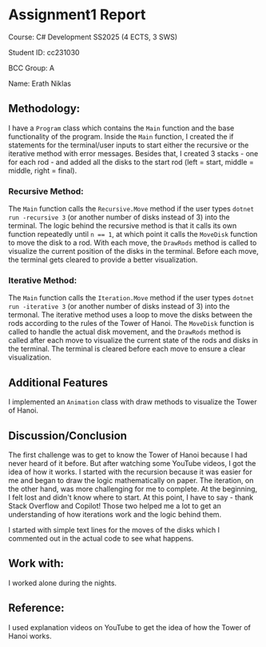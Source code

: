 
# Assignment1 Report

Course: C# Development SS2025 (4 ECTS, 3 SWS)

Student ID: cc231030

BCC Group: A

Name: Erath Niklas

## Methodology: 
I have a `Program` class which contains the `Main` function and the base functionality of the program. Inside the `Main` function, I created the if statements for the terminal/user inputs to start either the recursive or the iterative method with error messages. Besides that, I created 3 stacks - one for each rod - and added all the disks to the start rod (left = start, middle = middle, right = final).


### Recursive Method: 
The `Main` function calls the `Recursive.Move` method if the user types `dotnet run -recursive 3` (or another number of disks instead of 3) into the terminal. The logic behind the recursive method is that it calls its own function repeatedly until `n == 1`, at which point it calls the `MoveDisk` function to move the disk to a rod. With each move, the `DrawRods` method is called to visualize the current position of the disks in the terminal. Before each move, the terminal gets cleared to provide a better visualization.


### Iterative Method: 
The `Main` function calls the `Iteration.Move` method if the user types `dotnet run -iterative 3` (or another number of disks instead of 3) into the termonal. The iterative method uses a loop to move the disks between the rods according to the rules of the Tower of Hanoi. The `MoveDisk` function is called to handle the actual disk movement, and the `DrawRods` method is called after each move to visualize the current state of the rods and disks in the terminal. The terminal is cleared before each move to ensure a clear visualization.


## Additional Features
I implemented an `Animation` class with draw methods to visualize the Tower of Hanoi.

## Discussion/Conclusion
The first challenge was to get to know the Tower of Hanoi because I had never heard of it before. But after watching some YouTube videos, I got the idea of how it works. I started with the recursion because it was easier for me and began to draw the logic mathematically on paper. The iteration, on the other hand, was more challenging for me to complete. At the beginning, I felt lost and didn't know where to start. At this point, I have to say - thank Stack Overflow and Copilot! Those two helped me a lot to get an understanding of how iterations work and the logic behind them.


I started with simple text lines for the moves of the disks which I commented out in the actual code to see what happens.


## Work with: 
I worked alone during the nights. 

## Reference: 
I used explanation videos on YouTube to get the idea of how the Tower of Hanoi works.